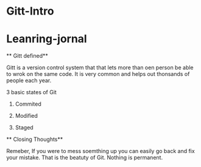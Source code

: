 # Gitt-Intro
# Leanring-jornal
   
  
  ** Gitt defined**
  
  Gitt is a version control system that that lets more than oen person be able to wrok on the same code. It is very common
  and helps out thonsands of people each year.
   
   3 basic states of Git
  
  1. Commited 
  
  2. Modified
  
  3. Staged 
  
  ** Closing Thoughts**
  
  Remeber, If you were to mess soemthing up you can easily go back and fix your mistake. That is the beatuty
  of Git. Nothing is permanent. 
